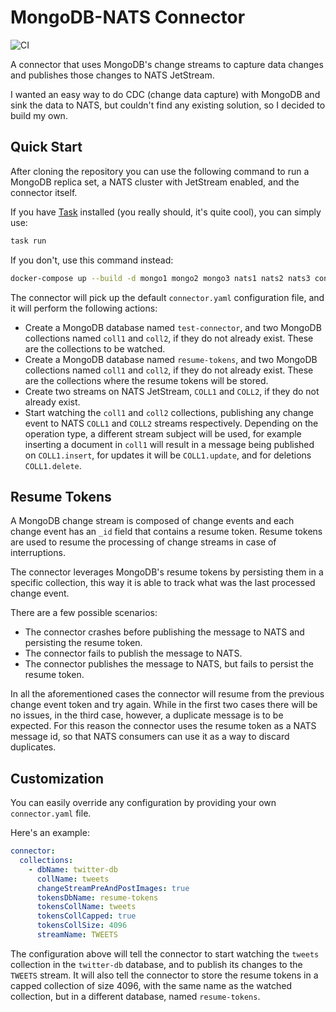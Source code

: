 # MongoDB-NATS Connector

![CI](https://github.com/damianiandrea/go-mongo-nats-connector/actions/workflows/ci.yml/badge.svg)

A connector that uses MongoDB's change streams to capture data changes and publishes those changes to NATS JetStream.

I wanted an easy way to do CDC (change data capture) with MongoDB and sink the data to NATS, but couldn't find any 
existing solution, so I decided to build my own.

## Quick Start

After cloning the repository you can use the following command to run a MongoDB replica set, a NATS cluster with 
JetStream enabled, and the connector itself.

If you have [Task](https://taskfile.dev/) installed (you really should, it's quite cool), you can simply use:

```bash
task run
```

If you don't, use this command instead:

```bash
docker-compose up --build -d mongo1 mongo2 mongo3 nats1 nats2 nats3 connector
```

The connector will pick up the default `connector.yaml` configuration file, and it will perform the following actions:
* Create a MongoDB database named `test-connector`, and two MongoDB collections named `coll1` 
and `coll2`, if they do not already exist. These are the collections to be watched.
* Create a MongoDB database named `resume-tokens`, and two MongoDB collections named `coll1` 
and `coll2`, if they do not already exist. These are the collections where the resume tokens will be stored. 
* Create two streams on NATS JetStream, `COLL1` and `COLL2`, if they do not already exist.
* Start watching the `coll1` and `coll2` collections, publishing any change event to NATS `COLL1` and `COLL2` streams 
respectively. Depending on the operation type, a different stream subject will be used, for example inserting a document
in `coll1` will result in a message being published on `COLL1.insert`, for updates it will be `COLL1.update`, and for 
deletions `COLL1.delete`.

## Resume Tokens

A MongoDB change stream is composed of change events and each change event has an `_id` field that contains a resume token.
Resume tokens are used to resume the processing of change streams in case of interruptions.

The connector leverages MongoDB's resume tokens by persisting them in a specific collection, this way it is able to track 
what was the last processed change event.

There are a few possible scenarios:
* The connector crashes before publishing the message to NATS and persisting the resume token.
* The connector fails to publish the message to NATS.
* The connector publishes the message to NATS, but fails to persist the resume token.

In all the aforementioned cases the connector will resume from the previous change event token and try again.
While in the first two cases there will be no issues, in the third case, however, a duplicate message is to be expected.
For this reason the connector uses the resume token as a NATS message id, so that NATS consumers can use it as a way
to discard duplicates.

## Customization

You can easily override any configuration by providing your own `connector.yaml` file.

Here's an example:

```yaml
connector:
  collections:
    - dbName: twitter-db
      collName: tweets
      changeStreamPreAndPostImages: true
      tokensDbName: resume-tokens
      tokensCollName: tweets
      tokensCollCapped: true
      tokensCollSize: 4096
      streamName: TWEETS
```

The configuration above will tell the connector to start watching the `tweets` collection in the `twitter-db` database, 
and to publish its changes to the `TWEETS` stream. It will also tell the connector to store the resume tokens in a capped 
collection of size 4096, with the same name as the watched collection, but in a different database, named `resume-tokens`.
